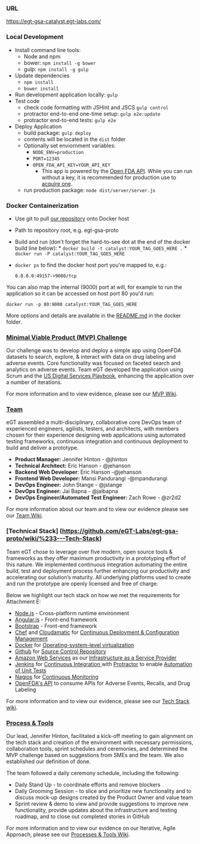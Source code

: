 ### URL 
https://egt-gsa-catalyst.egt-labs.com/

### Local Development

* Install command line tools:
  *  Node and npm
  *  bower: `npm install -g bower`
  *  gulp: `npm install -g gulp`
* Update dependencies
  *  `npm install`
  *  `bower install`
* Run development application locally: `gulp`
* Test code
  *  check code formatting with JSHint and JSCS  `gulp control` 
  *  protractor end-to-end one-time setup: `gulp e2e:update`
  *  protractor end-to-end tests: `gulp e2e`
* Deploy Application
  * build package: `gulp deploy`
  * contents will be located in the `dist` folder
  * Optionally set enviornment variables:
    * `NODE_ENV=production`
    * `PORT=12345`
    * `OPEN_FDA_API_KEY=YOUR_API_KEY`
      * This app is powered by the [Open FDA API](https://open.fda.gov/). While you can run without a key, it is recommended for production use to [acquire one](https://open.fda.gov/api/reference/#authentication).
  * run production package: `node dist/server/server.js`

### Docker Containerization
  *  Use git to pull [our repository](https://github.com/eGT-Labs/egt-gsa-proto) onto Docker host
  *  Path to repository root, e.g. egt-gsa-proto
  *  Build and run (don't forget the hard-to-see dot at the end of the docker build line below):
  	*  `docker build -t catalyst:YOUR_TAG_GOES_HERE .`
  	*  `docker run -P catalyst:YOUR_TAG_GOES_HERE`
  * `docker ps` to find the docker host port you're mapped to, e.g.:

    `0.0.0.0:49157->9000/tcp`

You can also map the internal (9000) port at will, for example to run the application so it can be accessed on host port 80 you'd run:

```docker run -p 80:9000 catalyst:YOUR_TAG_GOES_HERE```

More options and details are available in the [README.md](https://github.com/eGT-Labs/egt-gsa-proto/blob/master/docker/README.md) in the docker folder.

### [Minimal Viable Product (MVP) Challenge](https://github.com/eGT-Labs/egt-gsa-proto/wiki/%234---Minimum-Viable-Product)
Our challenge was to develop and deploy a simple app using OpenFDA datasets to search, explore, & interact with data on drug labeling and adverse events. Core functionality was focused on faceted search and analytics on adverse events. Team eGT  developed the application using Scrum and the [US Digital Services Playbook](), enhancing the application over a number of iterations.

For more information and to view evidence, please see our [MVP Wiki](https://github.com/eGT-Labs/egt-gsa-proto/wiki/%234---Minimum-Viable-Product).

### [Team](https://github.com/eGT-Labs/egt-gsa-proto/wiki/%231---Team)
eGT assembled a multi-disciplinary, collaborative core DevOps team of experienced engineers, agilists, testers,  and architects, with members chosen for their experience designing web applications using automated testing frameworks, continuous integration and continuous deployment to build and deliver a prototype.

- **Product Manager:** Jennifer Hinton - @jhinton
- **Technical Architect:** Eric Hanson - @jehanson
- **Backend Web Developer**: Eric Hanson -@jehanson
- **Frontend Web Developer:** Mansi Pandurangi -@mpandurangi 
- **DevOps Engineer:** John Stange - @jstange
- **DevOps Engineer:** Jai Bapna - @jaibapna
- **DevOps Engineer/Automated Test Engineer:** Zach Rowe - @zr2d2
 
For more information about our team and to view our evidence please see our [Team Wiki](https://github.com/eGT-Labs/egt-gsa-proto/wiki/%231---Team).

### [Technical Stack] (https://github.com/eGT-Labs/egt-gsa-proto/wiki/%233---Tech-Stack) 
Team eGT chose to leverage over five modern, open source tools & frameworks as they offer maximum productivity in a prototyping effort of this nature. We implemented continuous integration automating the entire build, test and deployment process further enhancing our productivity and accelerating our solution’s maturity. All underlying platforms used to create and run the prototype are openly licensed and free of charge.

Below we highlight our tech stack on how we met the requirements for Attachment E: 
-	[Node.js](https://github.com/joyent/node/blob/master/LICENSE) - Cross-platform runtime environment
-	[Angular.js](https://github.com/angular-app/angular-app/blob/master/LICENSE) - Front-end framework
-	[Bootstrap](https://github.com/twbs/bootstrap/blob/master/LICENSE) - Front-end framework
-	[Chef](https://github.com/chef/chef/blob/master/LICENSE) and [Cloudamatic](https://github.com/cloudamatic/cloudamatic/blob/master/LICENSE.md) for [Continuous Deployment & Configuration Management](https://github.com/eGT-Labs/egt-gsa-proto/wiki/%233---Tech-Stack#continuous-deployment)
-	[Docker](https://github.com/docker/docker/blob/master/LICENSE) for [Operating-system-level virtualization](https://github.com/eGT-Labs/egt-gsa-proto/blob/master/docker/README.md)
-	[Github](http://www.github.com) for [Source Control Repository](https://github.com/eGT-Labs/egt-gsa-proto/)
-	[Amazon Web Services](http://aws.amazon.com/) as our [Infrastructure as a Service Provider](https://github.com/eGT-Labs/egt-gsa-proto/wiki/%233---Tech-Stack#infrastructure-as-a-service-provider)
-	[Jenkins](https://github.com/kohsuke/hudson/blob/master/LICENSE.txt) for [Continuous Integration  ](https://github.com/eGT-Labs/egt-gsa-proto/wiki/%233---Tech-Stack#continuous-integration) with 	[Protractor](https://github.com/angular/protractor/blob/master/LICENSE) to enable [Automation of Unit Tests](https://github.com/eGT-Labs/egt-gsa-proto/wiki/%233---Tech-Stack#testing) 
-	[Nagios](https://assets.nagios.com/licenses/nagios_open_software_license.txt) for [Continuous Monitoring](https://github.com/eGT-Labs/egt-gsa-proto/wiki/%233---Tech-Stack#continuous-monitoring)
-	[OpenFDA's API](open.fda.gov) to consume APIs for Adverse Events, Recalls, and Drug Labeling

For more information and to view our evidence, please see our [Tech Stack wiki](https://github.com/eGT-Labs/egt-gsa-proto/wiki/%233---Tech-Stack).

### [Process & Tools](https://github.com/eGT-Labs/egt-gsa-proto/wiki/%232---Processes-&-Tools)
Our lead, Jennifer Hinton, facilitated a kick-off meeting to gain alignment on the tech stack and creation of the environment with necessary permissions, collaboration tools, sprint schedules and ceremonies, and determined the MVP challenge based on suggestions from SMEs and the team. We also established our definition of done. 
 
The team followed a daily ceremony schedule, including the following:
-	Daily Stand Up - to coordinate efforts and remove blockers
-	Daily Grooming Session - to slice and prioritize new functionality and to discuss mock-up designs created by the Product Owner and value team
-	Sprint review & demo to view and provide suggestions to improve new functionality, provide updates about the infrastructure and testing roadmap, and to close out completed stories in GitHub 

For more information and to view our evidence on our Iterative, Agile Approach, please see our [Processes & Tools Wiki](https://github.com/eGT-Labs/egt-gsa-proto/wiki/%232---Processes-&-Tools).

 

